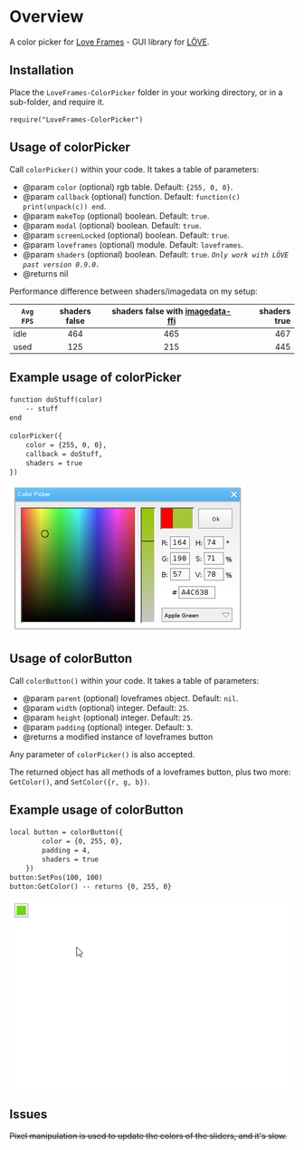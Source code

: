# Overview
A color picker for [Love Frames](https://github.com/NikolaiResokav/LoveFrames) - GUI library for [LÖVE](http://www.love2d.org).

## Installation
Place the ``LoveFrames-ColorPicker`` folder in your working directory, or in a sub-folder, and require it.

	require("LoveFrames-ColorPicker")


## Usage of colorPicker
Call ``colorPicker()`` within your code. It takes a table of parameters:

* @param ``color`` (optional) rgb table. Default: ``{255, 0, 0}``.
* @param ``callback`` (optional) function. Default: ``function(c) print(unpack(c)) end``.
* @param ``makeTop`` (optional) boolean. Default: ``true``.
* @param ``modal`` (optional) boolean. Default: ``true``.
* @param ``screenLocked`` (optional) boolean. Default: ``true``.
* @param ``loveframes`` (optional) module. Default: ``loveframes``.
* @param ``shaders`` (optional) boolean. Default: ``true``. *``Only work with LÖVE past version 0.9.0.``*
* @returns nil

Performance difference between shaders/imagedata on my setup:

| ``Avg FPS`` | shaders false | shaders false with [imagedata-ffi](https://github.com/slime73/love-snippets/blob/master/ImageData-FFI/imagedata-ffi.lua) | shaders true |
| ----------- |:---:|:---:|----:|
| idle        | 464 | 465 | 467 |
| used        | 125 | 215 | 445 |


## Example usage of colorPicker
	function doStuff(color)
		-- stuff
	end

	colorPicker({
		color = {255, 0, 0},
		callback = doStuff,
		shaders = true
	})

![Screenshot](colorPicker.png)


## Usage of colorButton
Call ``colorButton()`` within your code. It takes a table of parameters:

* @param ``parent`` (optional) loveframes object. Default: ``nil``.
* @param ``width`` (optional) integer. Default: ``25``.
* @param ``height`` (optional) integer. Default: ``25``.
* @param ``padding`` (optional) integer. Default: ``3``.
* @returns a modified instance of loveframes button

Any parameter of ``colorPicker()`` is also accepted.

The returned object has all methods of a loveframes button, plus two more: ``GetColor()``, and ``SetColor({r, g, b})``.

## Example usage of colorButton
	local button = colorButton({
			color = {0, 255, 0},
			padding = 4,
			shaders = true
		})
	button:SetPos(100, 100)
	button:GetColor() -- returns {0, 255, 0}

![Screenshot](colorButton.gif)


## Issues
~~Pixel manipulation is used to update the colors of the sliders, and it's slow.~~